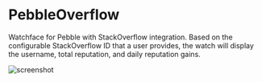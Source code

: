 # PebbleOverflow
Watchface for Pebble with StackOverflow integration. Based on the configurable StackOverflow ID that a user provides, the watch will display the username, total reputation, and daily reputation gains.

![screenshot](http://i.imgur.com/HYsJ8me.png)
